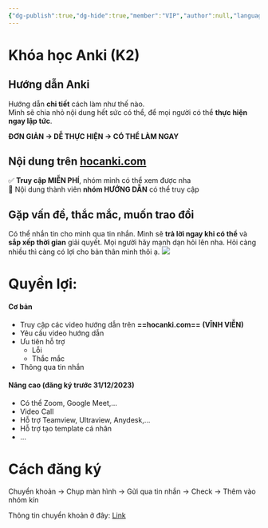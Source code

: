 ```yaml
---
{"dg-publish":true,"dg-hide":true,"member":"VIP","author":null,"language":null,"tags":null,"title":"2023-09-29","permalink":"/2023-09-29/","hide":true,"dgPassFrontmatter":true}
---
```


# Khóa học Anki (K2)

## Hướng dẫn Anki

Hướng dẫn **chi tiết** cách làm như thế nào.  
Mình sẽ chia nhỏ nội dung hết sức có thể, để mọi người có thể **thực hiện ngay lập tức**.

**ĐƠN GIẢN → DỄ THỰC HIỆN → CÓ THỂ LÀM NGAY**

## Nội dung trên [hocanki.com](https://hocanki.com/)

✅ **Truy cập MIỄN PHÍ**, nhóm mình có thể xem được nha  
👑 Nội dung thành viên **nhóm HƯỚNG DẪN** có thể truy cập

## Gặp vấn đề, thắc mắc, muốn trao đổi

Có thể nhắn tin cho mình qua tin nhắn.
Mình sẽ **trả lời ngay khi có thể** và **sắp xếp thời gian** giải quyết.
Mọi người hãy mạnh dạn hỏi lên nha.
Hỏi càng nhiều thì càng có lợi cho bản thân mình thôi ạ.
![](https://i.imgur.com/hK7zf9H.png)

# Quyền lợi:

#### Cơ bản
- Truy cập các video hướng dẫn trên **==hocanki.com==** **(VĨNH VIỄN)**
- Yêu cầu video hướng dẫn
- Ưu tiên hỗ trợ
	- Lỗi
	- Thắc mắc
- Thông qua tin nhắn
#### Nâng cao (đăng ký trước 31/12/2023)
- Có thể Zoom, Google Meet,…
- Video Call
- Hỗ trợ Teamview, Ultraview, Anydesk,…
- Hỗ trợ tạo template cá nhân
- …

# Cách đăng ký

Chuyển khoản → Chụp màn hình → Gửi qua tin nhắn → Check → Thêm vào nhóm kín

Thông tin chuyển khoản ở đây: [Link](https://hocanki.com/tham-gia-nhom-huong-dan-anki/)
